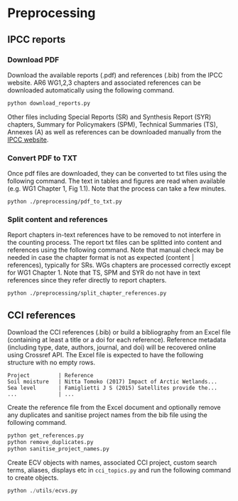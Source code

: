 # Preprocessing

## IPCC reports

### Download PDF

Download the available reports (.pdf) and references (.bib) from the IPCC website.
AR6 WG1,2,3 chapters and associated references can be downloaded automatically using the following command.

```python
python download_reports.py
```

Other files including Special Reports (SR) and Synthesis Report (SYR) chapters, Summary for Policymakers (SPM), Technical Summaries (TS), Annexes (A) as well as references can be downloaded manually from the [IPCC website](https://www.ipcc.ch).

### Convert PDF to TXT

Once pdf files are downloaded, they can be converted to txt files using the following command. The text in tables and figures are read when available (e.g. WG1 Chapter 1, Fig 1.1). Note that the process can take a few minutes.

```
python ./preprocessing/pdf_to_txt.py
```

### Split content and references

Report chapters in-text references have to be removed to not interfere in the counting process. The report txt files can be splitted into content and references using the following command. Note that manual check may be needed in case the chapter format is not as expected (content | references), typically for SRs. WGs chapters are processed correctly except for WG1 Chapter 1. Note that TS, SPM and SYR do not have in text references since they refer directly to report chapters.

```
python ./preprocessing/split_chapter_references.py
```

## CCI references

Download the CCI references (.bib) or build a bibliography from an Excel file (containing at least a title or a doi for each reference). Reference metadata (including type, date, authors, journal, and doi) will be recovered online using Crossref API. The Excel file is expected to have the following structure with no empty rows.

```
Project         | Reference
Soil moisture   | Nitta Tomoko (2017) Impact of Arctic Wetlands...
Sea level       | Famiglietti J S (2015) Satellites provide the...
...             | ...
```

Create the reference file from the Excel document and optionally remove any duplicates and sanitise project names from the bib file using the following command.

```python
python get_references.py
python remove_duplicates.py
python sanitise_project_names.py
```

Create ECV objects with names, associated CCI project, custom search terms, aliases, displays etc in `cci_topics.py` and run the following command to create objects.

```python
python ./utils/ecvs.py
```